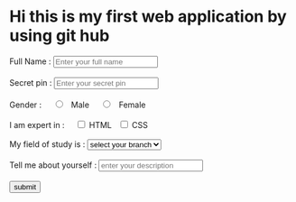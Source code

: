 <html>
     <head>
          <title>anil46.github.io</title>
    </head>
    <body> 
	    <h1>Hi this is my first web application by using git hub</h1>
	    <label>Full Name : </label>
	           <input type="text" name  name="fname" id="name" placeholder="Enter your full name">
	    <br><br>
	    <label>Secret pin : </label>
	    <input type="number" name="spin" id="4digitpin" placeholder="Enter your secret pin">
	    <br><br>
	    <label>Gender : </label>
	    &nbsp;&nbsp;&nbsp;
	    <input type="radio" name="gender" id="male">
	    &nbsp;
	    <span id="male">Male</span>
	     &nbsp;&nbsp;&nbsp;
	    <input type="radio" name="gender" id="female">
	    &nbsp;
	    <span id="Female">Female</span>
	    <br><br>
		    <label>I am expert in : </label>
		     &nbsp;&nbsp;&nbsp;
		    <input type="checkbox" name="lang" id="HTML">
	    <span id="HTML">HTML</SPAN>
	     &nbsp;
	     <input type="checkbox" name="lang" id="CSS">
	    <span id="CSS">CSS</Span>
	    <br><br>
	    <label>My field of study is : </label>
	    <select class="branch">
		    <option>select your branch</option>
		    <option>java</option>
		    <option>python</option>
		    <option>html</option>
	    </select>
	    <br><br>
            <label>Tell me about yourself : </label>
	    <input type="text" name="description" id="description" placeholder="enter your description">
	    <br><br>
	    <input type="submit" value="submit" name="submit form" id="submit form">
            
	

